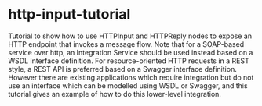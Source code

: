 # http-input-tutorial
Tutorial to show how to use HTTPInput and HTTPReply nodes to expose an HTTP endpoint that invokes a message flow.
Note that for a SOAP-based service over http, an Integration Service should be used instead based on a WSDL interface definition.
For resource-oriented HTTP requests in a REST style, a REST API is preferred based on a Swagger interface definition.
However there are existing applications which require integration but do not use an interface which can be modelled using WSDL or Swagger, and this tutorial gives an example of how to do this lower-level integration.
